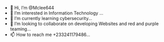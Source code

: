 - 👋 Hi, I’m @Mclee644
- 👀 I’m interested in Information Technology ...
- 🌱 I’m currently learning  cybersecurity...
- 💞️ I’m looking to collaborate on developing Websites and red and purple teaming...
- 📫 How to reach me +233241179486...

<!---
Mclee644/Mclee644 is a ✨ special ✨ repository because its `README.md` (this file) appears on your GitHub profile.
You can click the Preview link to take a look at your changes.
--->
